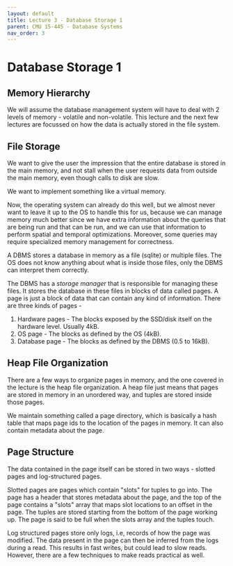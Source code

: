 ```yaml
---
layout: default
title: Lecture 3 - Database Storage 1
parent: CMU 15-445 - Database Systems
nav_order: 3
---
```


# Database Storage 1

## Memory Hierarchy
We will assume the database management system will have to deal 
with 2 levels of memory - volatile and non-volatile. This 
lecture and the next few lectures are focussed on how the 
data is actually stored in the file system.

## File Storage
We want to give the user the impression that the entire database is stored in
the main memory, and not stall when the user requests data from outside the 
main memory, even though calls to disk are slow.

We want to implement something like a virtual memory.

Now, the operating system can already do this well, but we almost never want to
leave it up to the OS to handle this for us, because we can manage memory 
much better since we have extra information about the queries that are being run
and that can be run, and we can use that information to perform spatial and 
temporal optimizations. Moreover, some queries may require specialized memory 
management for correctness.

A DBMS stores a database in memory as a file (sqlite) or multiple files.
The OS does not know anything about what is inside those files, only the DBMS 
can interpret them correctly.

The DBMS has a _storage manager_ that is responsible for managing these files.
It stores the database in these files in blocks of data called pages. A page is 
just a block of data that can contain any kind of information. There are three 
kinds of pages -

1. Hardware pages - The blocks exposed by the SSD/disk itself on the hardware level. Usually 4kB.
2. OS page - The blocks as defined by the OS (4kB).
3. Database page - The blocks as defined by the DBMS (0.5 to 16kB).

## Heap File Organization
There are a few ways to organize pages in memory, and the one covered in the lecture
is the heap file organization. A heap file just means that pages are stored in memory
in an unordered way, and tuples are stored inside those pages.

We maintain something called a page directory, which is basically a hash table that
maps page ids to the location of the pages in memory. It can also contain metadata
about the page.

## Page Structure
The data contained in the page itself can be stored in two ways - slotted pages 
and log-structured pages. 

Slotted pages are pages which contain "slots" for tuples to go into. The page has
a header that stores metadata about the page, and the top of the page contains a 
"slots" array that maps slot locations to an offset in the page. The tuples are 
stored starting from the bottom of the page working up. The page is said to be full
when the slots array and the tuples touch.

Log structured pages store only logs, i.e, records of how the page was modified.
The data present in the page can then be inferred from the logs during a read. 
This results in fast writes, but could lead to slow reads. However, there are a 
few techniques to make reads practical as well.
